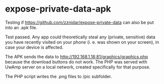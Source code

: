 # expose-private-data-apk
Testing if https://github.com/zznidar/expose-private-data can also be put into an .apk file.

Test passed. Any app could theoretically steal any (private, sensitive) data you have recently visited on your phone (i. e. was shown on your screen), in case your device is affected.

The APK sends the data to http://192.168.1.18:81/graphics/graphics.php because the download buttons do not work.
The PHP was served with UwAmp server on a local network, created specifically for that purpose. 

The PHP script writes the .png files to /pic subfolder.
